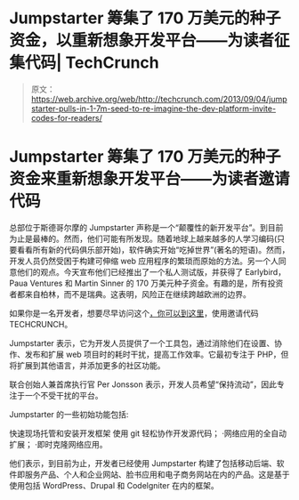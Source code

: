 # Jumpstarter 筹集了 170 万美元的种子资金，以重新想象开发平台——为读者征集代码| TechCrunch

> 原文：<https://web.archive.org/web/http://techcrunch.com/2013/09/04/jumpstarter-pulls-in-1-7m-seed-to-re-imagine-the-dev-platform-invite-codes-for-readers/>

# Jumpstarter 筹集了 170 万美元的种子资金来重新想象开发平台——为读者邀请代码

总部位于斯德哥尔摩的 Jumpstarter 声称是一个“颠覆性的新开发平台”。到目前为止是最棒的。然而，他们可能有所发现。随着地球上越来越多的人学习编码(只要看看所有新的代码俱乐部开始)，软件确实开始“吃掉世界”(著名的短语)。然而，开发人员仍然受困于构建可伸缩 web 应用程序的繁琐而原始的方法。另一个人同意他们的观点。今天宣布他们已经推出了一个私人测试版，并获得了 Earlybird，Paua Ventures 和 Martin Sinner 的 170 万美元种子资金。有趣的是，所有投资者都来自柏林，而不是瑞典。这表明，风险正在继续跨越欧洲的边界。

如果你是一名开发者，想要尽早访问这个[，你可以到这里](https://web.archive.org/web/20230319010500/http://jumpstarter.io/register)，使用邀请代码 TECHCRUNCH。

Jumpstarter 表示，它为开发人员提供了一个工具包，通过消除他们在设置、协作、发布和扩展 web 项目时的耗时干扰，提高工作效率。它最初专注于 PHP，但将扩展到其他语言，并添加更多的社区功能。

联合创始人兼首席执行官 Per Jonsson 表示，开发人员希望“保持流动”，因此专注于一个不受干扰的平台。

Jumpstarter 的一些初始功能包括:

快速现场托管和安装开发框架
使用 git 轻松协作开发源代码；
·网络应用的全自动扩展；
·即时克隆网络应用。

他们表示，到目前为止，开发者已经使用 Jumpstarter 构建了包括移动后端、软件即服务产品、个人和企业网站、脸书应用和电子商务网站在内的产品。这是基于使用包括 WordPress、Drupal 和 Codelgniter 在内的框架。